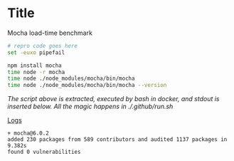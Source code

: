 # Title

Mocha load-time benchmark

```bash
# repro code goes here
set -euxo pipefail

npm install mocha
time node -r mocha
time node ./node_modules/mocha/bin/mocha
time node ./node_modules/mocha/bin/mocha --version
```

*The script above is extracted, executed by bash in docker, and stdout is inserted below.  All the magic happens in ./.github/run.sh*

[Logs](https://github.com/cspotcode/repros/runs/75774392)

```output
+ mocha@6.0.2
added 230 packages from 589 contributors and audited 1137 packages in 9.382s
found 0 vulnerabilities
```